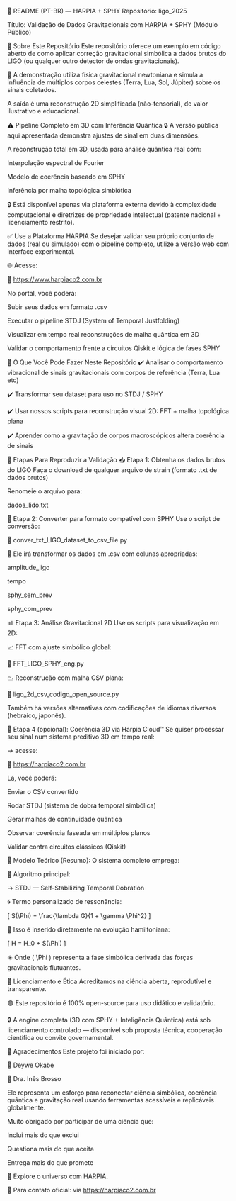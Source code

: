 📘 README (PT-BR) — HARPIA + SPHY
Repositório: ligo_2025  

Título: Validação de Dados Gravitacionais com HARPIA + SPHY (Módulo Público)

🧠 Sobre Este Repositório
Este repositório oferece um exemplo em código aberto de como aplicar correção gravitacional simbólica a dados brutos do LIGO (ou qualquer outro detector de ondas gravitacionais).

📌 A demonstração utiliza física gravitacional newtoniana e simula a influência de múltiplos corpos celestes (Terra, Lua, Sol, Júpiter) sobre os sinais coletados.

A saída é uma reconstrução 2D simplificada (não-tensorial), de valor ilustrativo e educacional.

⚠️ Pipeline Completo em 3D com Inferência Quântica 🔒
A versão pública aqui apresentada demonstra ajustes de sinal em duas dimensões.

A reconstrução total em 3D, usada para análise quântica real com:


Interpolação espectral de Fourier

Modelo de coerência baseado em SPHY

Inferência por malha topológica simbiótica

🔒 Está disponível apenas via plataforma externa devido à complexidade computacional e diretrizes de propriedade intelectual (patente nacional + licenciamento restrito).

✅ Use a Plataforma HARPIA
Se desejar validar seu próprio conjunto de dados (real ou simulado) com o pipeline completo, utilize a versão web com interface experimental.

🌐 Acesse:

🔗 https://www.harpiaco2.com.br

No portal, você poderá:


Subir seus dados em formato .csv

Executar o pipeline STDJ (System of Temporal Justfolding)

Visualizar em tempo real reconstruções de malha quântica em 3D

Validar o comportamento frente a circuitos Qiskit e lógica de fases SPHY

🧪 O Que Você Pode Fazer Neste Repositório
✔️ Analisar o comportamento vibracional de sinais gravitacionais com corpos de referência (Terra, Lua etc)

✔️ Transformar seu dataset para uso no STDJ / SPHY

✔️ Usar nossos scripts para reconstrução visual 2D: FFT + malha topológica plana

✔️ Aprender como a gravitação de corpos macroscópicos altera coerência de sinais

🧭 Etapas Para Reproduzir a Validação
📥 Etapa 1: Obtenha os dados brutos do LIGO
Faça o download de qualquer arquivo de strain (formato .txt de dados brutos)

Renomeie o arquivo para:

dados_lido.txt

🔁 Etapa 2: Converter para formato compatível com SPHY
Use o script de conversão:

📄 conver_txt_LIGO_dataset_to_csv_file.py

🚀 Ele irá transformar os dados em .csv com colunas apropriadas:


amplitude_ligo

tempo

sphy_sem_prev

sphy_com_prev

📊 Etapa 3: Análise Gravitacional 2D
Use os scripts para visualização em 2D:

📈 FFT com ajuste simbólico global:

🔗 FFT_LIGO_SPHY_eng.py

📉 Reconstrução com malha CSV plana:

🔗 ligo_2d_csv_codigo_open_source.py

Também há versões alternativas com codificações de idiomas diversos (hebraico, japonês).

🧬 Etapa 4 (opcional): Coerência 3D via Harpia Cloud™
Se quiser processar seu sinal num sistema preditivo 3D em tempo real:

→ acesse:

🔗 https://harpiaco2.com.br

Lá, você poderá:


Enviar o CSV convertido

Rodar STDJ (sistema de dobra temporal simbólica)

Gerar malhas de continuidade quântica

Observar coerência faseada em múltiplos planos

Validar contra circuitos clássicos (Qiskit)

📐 Modelo Teórico (Resumo):
O sistema completo emprega:

🧠 Algoritmo principal:

→ STDJ — Self-Stabilizing Temporal Dobration

🌀 Termo personalizado de ressonância:

[
S(\Phi) = \frac{\lambda G}{1 + \gamma \Phi^2}
]

🔬 Isso é inserido diretamente na evolução hamiltoniana:

[
H = H_0 + S(\Phi)
]

✳️ Onde ( \Phi ) representa a fase simbólica derivada das forças gravitacionais flutuantes.

🤝 Licenciamento e Ética
Acreditamos na ciência aberta, reprodutível e transparente.

🟢 Este repositório é 100% open-source para uso didático e validatório.

🔒 A engine completa (3D com SPHY + Inteligência Quântica) está sob licenciamento controlado — disponível sob proposta técnica, cooperação científica ou convite governamental.

🙏 Agradecimentos
Este projeto foi iniciado por:

🧠 Deywe Okabe

🧬 Dra. Inês Brosso

Ele representa um esforço para reconectar ciência simbólica, coerência quântica e gravitação real usando ferramentas acessíveis e replicáveis globalmente.

Muito obrigado por participar de uma ciência que:


Inclui mais do que exclui

Questiona mais do que aceita

Entrega mais do que promete

🌌 Explore o universo com HARPIA.

💎 Para contato oficial: via https://harpiaco2.com.br
